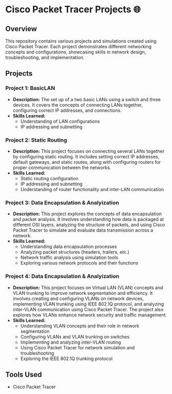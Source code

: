 # Cisco Packet Tracer Projects 🌐

## Overview
This repository contains various projects and simulations created using Cisco Packet Tracer. Each project demonstrates different networking concepts and configurations, showcasing skills in network design, troubleshooting, and implementation.

## Projects

### Project 1: BasicLAN
- **Description:** The set up of a two basic LANs using a switch and three devices. It covers the concepts of connecting LANs together, configuring correct IP addresses, and connections.
- **Skills Learned:** 
  - Understanding of LAN configurations
  - IP addressing and subnetting

### Project 2: Static Routing
- **Description:** This project focuses on connecting several LANs together by configuring static routing. It includes setting correct IP addresses, default gateways, and static routes, along with configuring routers for proper communication between the networks.
- **Skills Learned:** 
  - Static routing configuration
  - IP addressing and subnetting
  - Understanding of router functionality and inter-LAN communication


### Project 3: Data Encapsulation & Analyization
- **Description:** This project explores the concepts of data encapsulation and packet analysis. It involves understanding how data is packaged at different OSI layers, analyzing the structure of packets, and using Cisco Packet Tracer to simulate and evaluate data transmission across a network.
- **Skills Learned:** 
  - Understanding data encapsulation processes
  - Analyzing packet structures (headers, trailers, etc.)
  - Network traffic analysis using simulation tools
  - Exploring various network protocols and their functions


### Project 4: Data Encapsulation & Analyization
- **Description:** This project focuses on Virtual LAN (VLAN) concepts and VLAN trunking to improve network segmentation and efficiency. It involves creating and configuring VLANs on network devices, implementing VLAN trunking using IEEE 802.1Q protocol, and analyzing inter-VLAN communication using Cisco Packet Tracer. The project also explores how VLANs enhance network security and traffic management.
- **Skills Learned:** 
  - Understanding VLAN concepts and their role in network segmentation
  - Configuring VLANs and VLAN trunking on switches
  - Implementing and analyzing inter-VLAN routing
  - Using Cisco Packet Tracer for network simulation and troubleshooting
  - Exploring the IEEE 802.1Q trunking protocol

## Tools Used
- Cisco Packet Tracer
